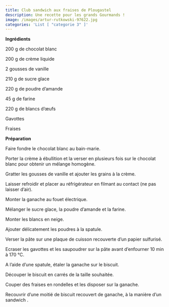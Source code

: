 ```yaml
---
title: Club sandwich aux fraises de Plougastel
description: Une recette pour les grands Gourmands !
image: /images/artur-rutkowski-97622.jpg
categories: 'List [ "categorie 3" ]'
---
```

**Ingrédients**

200 g de chocolat blanc

200 g de crème liquide

2 gousses de vanille

210 g de sucre glace

220 g de poudre d’amande

45 g de farine

220 g de blancs d’œufs

Gavottes

Fraises





**Préparation**

Faire fondre le chocolat blanc au bain-marie.

Porter la crème à ébullition et la verser en plusieurs fois sur le chocolat blanc pour obtenir un mélange homogène.

Gratter les gousses de vanille et ajouter les grains à la crème.

Laisser refroidir et placer au réfrigérateur en filmant au contact (ne pas laisser d’air).

Monter la ganache au fouet électrique.

Mélanger le sucre glace, la poudre d’amande et la farine.

Monter les blancs en neige.

Ajouter délicatement les poudres à la spatule.

Verser la pâte sur une plaque de cuisson recouverte d’un papier sulfurisé.

Ecraser les gavottes et les saupoudrer sur la pâte avant d’enfourner 10 min à 170 °C.

A l’aide d’une spatule, étaler la ganache sur le biscuit.

Découper le biscuit en carrés de la taille souhaitée.

Couper des fraises en rondelles et les disposer sur la ganache.

Recouvrir d’une moitié de biscuit recouvert de ganache, à la manière d’un sandwich .



